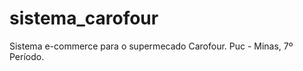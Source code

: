 sistema_carofour
================

Sistema e-commerce para o supermecado Carofour.
Puc - Minas, 7º Período.

